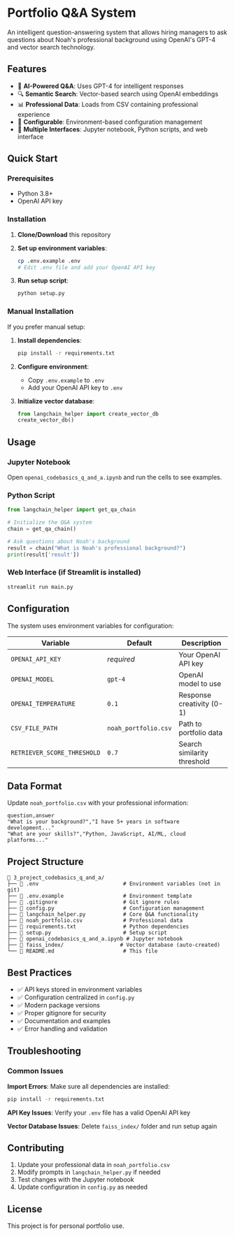 # Portfolio Q&A System

An intelligent question-answering system that allows hiring managers to ask questions about Noah's professional background using OpenAI's GPT-4 and vector search technology.

## Features

- 🤖 **AI-Powered Q&A**: Uses GPT-4 for intelligent responses
- 🔍 **Semantic Search**: Vector-based search using OpenAI embeddings
- 📊 **Professional Data**: Loads from CSV containing professional experience
- 🔧 **Configurable**: Environment-based configuration management
- 📱 **Multiple Interfaces**: Jupyter notebook, Python scripts, and web interface

## Quick Start

### Prerequisites

- Python 3.8+
- OpenAI API key

### Installation

1. **Clone/Download** this repository

2. **Set up environment variables**:
   ```bash
   cp .env.example .env
   # Edit .env file and add your OpenAI API key
   ```

3. **Run setup script**:
   ```bash
   python setup.py
   ```

### Manual Installation

If you prefer manual setup:

1. **Install dependencies**:
   ```bash
   pip install -r requirements.txt
   ```

2. **Configure environment**:
   - Copy `.env.example` to `.env`
   - Add your OpenAI API key to `.env`

3. **Initialize vector database**:
   ```python
   from langchain_helper import create_vector_db
   create_vector_db()
   ```

## Usage

### Jupyter Notebook
Open `openai_codebasics_q_and_a.ipynb` and run the cells to see examples.

### Python Script
```python
from langchain_helper import get_qa_chain

# Initialize the Q&A system
chain = get_qa_chain()

# Ask questions about Noah's background
result = chain("What is Noah's professional background?")
print(result['result'])
```

### Web Interface (if Streamlit is installed)
```bash
streamlit run main.py
```

## Configuration

The system uses environment variables for configuration:

| Variable | Default | Description |
|----------|---------|-------------|
| `OPENAI_API_KEY` | *required* | Your OpenAI API key |
| `OPENAI_MODEL` | `gpt-4` | OpenAI model to use |
| `OPENAI_TEMPERATURE` | `0.1` | Response creativity (0-1) |
| `CSV_FILE_PATH` | `noah_portfolio.csv` | Path to portfolio data |
| `RETRIEVER_SCORE_THRESHOLD` | `0.7` | Search similarity threshold |

## Data Format

Update `noah_portfolio.csv` with your professional information:

```csv
question,answer
"What is your background?","I have 5+ years in software development..."
"What are your skills?","Python, JavaScript, AI/ML, cloud platforms..."
```

## Project Structure

```
📁 3_project_codebasics_q_and_a/
├── 📄 .env                           # Environment variables (not in git)
├── 📄 .env.example                   # Environment template
├── 📄 .gitignore                     # Git ignore rules
├── 📄 config.py                      # Configuration management
├── 📄 langchain_helper.py            # Core Q&A functionality
├── 📄 noah_portfolio.csv             # Professional data
├── 📄 requirements.txt               # Python dependencies
├── 📄 setup.py                       # Setup script
├── 📄 openai_codebasics_q_and_a.ipynb # Jupyter notebook
├── 📁 faiss_index/                  # Vector database (auto-created)
└── 📄 README.md                      # This file
```

## Best Practices

- ✅ API keys stored in environment variables
- ✅ Configuration centralized in `config.py`
- ✅ Modern package versions
- ✅ Proper gitignore for security
- ✅ Documentation and examples
- ✅ Error handling and validation

## Troubleshooting

### Common Issues

**Import Errors**: Make sure all dependencies are installed:
```bash
pip install -r requirements.txt
```

**API Key Issues**: Verify your `.env` file has a valid OpenAI API key

**Vector Database Issues**: Delete `faiss_index/` folder and run setup again

## Contributing

1. Update your professional data in `noah_portfolio.csv`
2. Modify prompts in `langchain_helper.py` if needed
3. Test changes with the Jupyter notebook
4. Update configuration in `config.py` as needed

## License

This project is for personal portfolio use.